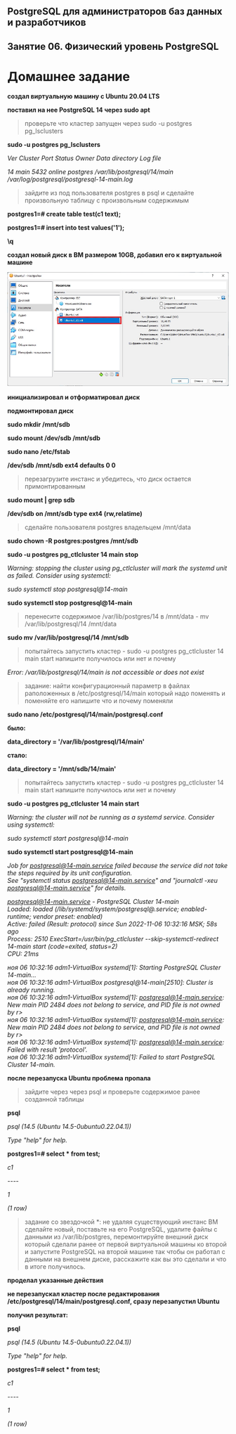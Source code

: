 ## PostgreSQL для администраторов баз данных и разработчиков ##  
## Занятие 06. Физический уровень PostgreSQL ##  
# Домашнее задание #  


**создал виртуальную машину c Ubuntu 20.04 LTS**

**поставил на нее PostgreSQL 14 через sudo apt**

>проверьте что кластер запущен через sudo -u postgres pg_lsclusters

**sudo -u postgres pg_lsclusters**

*Ver Cluster Port Status Owner    Data directory              Log file*

*14  main    5432 online postgres /var/lib/postgresql/14/main /var/log/postgresql/postgresql-14-main.log*

>зайдите из под пользователя postgres в psql и сделайте произвольную таблицу с произвольным содержимым

**postgres1=# create table test(c1 text);**

**postgres1=# insert into test values('1');**

**\q**

**создал новый диск в ВМ размером 10GB, добавил его к виртуальной машине**

![Ubuntu1_new_disk](https://github.com/igorshcherb/otus_study/raw/main/Ubuntu1_new_disk.jpg)

**инициализировал и отформатировал диск**

**подмонтировал диск**

**sudo mkdir /mnt/sdb** 

**sudo mount /dev/sdb /mnt/sdb** 

**sudo nano /etc/fstab**

**/dev/sdb    /mnt/sdb     ext4      defaults        0             0** 

>перезагрузите инстанс и убедитесь, что диск остается примонтированным

**sudo mount | grep sdb**

**/dev/sdb on /mnt/sdb type ext4 (rw,relatime)**

>сделайте пользователя postgres владельцем /mnt/data

**sudo chown -R postgres:postgres /mnt/sdb**

**sudo -u postgres pg_ctlcluster 14 main stop**

*Warning: stopping the cluster using pg_ctlcluster will mark the systemd unit as failed. Consider using systemctl:*

*sudo systemctl stop postgresql@14-main*

**sudo systemctl stop postgresql@14-main**

>перенесите содержимое /var/lib/postgres/14 в /mnt/data - mv /var/lib/postgresql/14 /mnt/data

**sudo mv /var/lib/postgresql/14 /mnt/sdb**

>попытайтесь запустить кластер - sudo -u postgres pg_ctlcluster 14 main start
>напишите получилось или нет и почему

*Error: /var/lib/postgresql/14/main is not accessible or does not exist*

>задание: найти конфигурационный параметр в файлах раположенных в /etc/postgresql/14/main который надо поменять и поменяйте его
>напишите что и почему поменяли

**sudo nano /etc/postgresql/14/main/postgresql.conf**

**было:**

**data_directory = '/var/lib/postgresql/14/main'**

**стало:**

**data_directory = '/mnt/sdb/14/main'**

>попытайтесь запустить кластер - sudo -u postgres pg_ctlcluster 14 main start
>напишите получилось или нет и почему

**sudo -u postgres pg_ctlcluster 14 main start**

*Warning: the cluster will not be running as a systemd service. Consider using systemctl:*

*sudo systemctl start postgresql@14-main*

**sudo systemctl start postgresql@14-main**

*Job for postgresql@14-main.service failed because the service did not take the steps required by its unit configuration.*  
*See "systemctl status postgresql@14-main.service" and "journalctl -xeu postgresql@14-main.service" for details.*  

*postgresql@14-main.service - PostgreSQL Cluster 14-main*  
*Loaded: loaded (/lib/systemd/system/postgresql@.service; enabled-runtime; vendor preset: enabled)*  
*Active: failed (Result: protocol) since Sun 2022-11-06 10:32:16 MSK; 58s ago*  
*Process: 2510 ExecStart=/usr/bin/pg_ctlcluster --skip-systemctl-redirect 14-main start (code=exited, status=2)*  
*CPU: 21ms*

*ноя 06 10:32:16 adm1-VirtualBox systemd[1]: Starting PostgreSQL Cluster 14-main...*  
*ноя 06 10:32:16 adm1-VirtualBox postgresql@14-main[2510]: Cluster is already running.*  
*ноя 06 10:32:16 adm1-VirtualBox systemd[1]: postgresql@14-main.service: New main PID 2484 does not belong to service, and PID file is not owned by r>*  
*ноя 06 10:32:16 adm1-VirtualBox systemd[1]: postgresql@14-main.service: New main PID 2484 does not belong to service, and PID file is not owned by r>*  
*ноя 06 10:32:16 adm1-VirtualBox systemd[1]: postgresql@14-main.service: Failed with result 'protocol'.*  
*ноя 06 10:32:16 adm1-VirtualBox systemd[1]: Failed to start PostgreSQL Cluster 14-main.*  

**после перезапуска Ubuntu проблема пропала**


>зайдите через через psql и проверьте содержимое ранее созданной таблицы

**psql**

*psql (14.5 (Ubuntu 14.5-0ubuntu0.22.04.1))*

*Type "help" for help.*

**postgres1=# select * from test;**

*c1*

*----*

*1*

*(1 row)*

>задание со звездочкой *: 
>не удаляя существующий инстанс ВМ сделайте новый, 
>поставьте на его PostgreSQL, 
>удалите файлы с данными из /var/lib/postgres, 
>перемонтируйте внешний диск который сделали ранее от первой виртуальной машины ко второй 
>и запустите PostgreSQL на второй машине так чтобы он работал 
>с данными на внешнем диске, расскажите как вы это сделали и что в итоге получилось.

**проделал указанные действия**

**не перезапускал кластер после редактирования /etc/postgresql/14/main/postgresql.conf, сразу перезапустил Ubuntu**

**получил результат:**

**psql**

*psql (14.5 (Ubuntu 14.5-0ubuntu0.22.04.1))*

*Type "help" for help.*

**postgres1=# select * from test;**

*c1*

*----*

*1*

*(1 row)*

